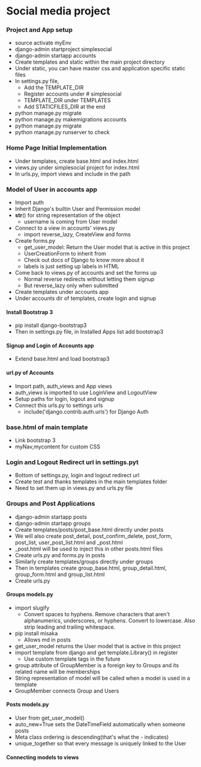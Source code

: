 # Social media project

### Project and App setup
* source activate myEnv
* django-admin startproject simplesocial
* django-admin startapp accounts
* Create templates and static within the main project directory
* Under static, you can have master css and application specific static files
* In settings.py file, 
    * Add the TEMPLATE_DIR
    * Register accounts under # simplesocial
    * TEMPLATE_DIR under TEMPLATES
    * Add STATICFILES_DIR at the end
* python manage.py migrate
* python manage.py makemigrations accounts
* python manage.py migrate
* python manage.py runserver to check 

### Home Page Initial Implementation
* Under templates, create base.html and index.html
* views.py under simplesocial project for index.html
* In urls.py, import views and include in the path

### Model of User in accounts app
* Import auth
* Inherit Django's builtin User and Permission model
* __str__() for string representation of the object 
    * username is coming from User model
* Connect to a view in accounts' views.py 
    * import reverse_lazy, CreateView and forms
* Create forms.py 
    * get_user_model: Return the User model that is active in this project
    * UserCreationForm to inherit from
    * Check out docs of Django to know more about it
    * labels is just setting up labels in HTML
* Come back to views.py of accounts and set the forms up
    * Normal reverse redirects without letting them signup
    * But reverse_lazy only when submitted
* Create templates under accounts app
* Under accounts dir of templates, create login and signup

#### Install Bootstrap 3
* pip install django-bootstrap3
* Then in settings.py file, in Installed Apps list add bootstrap3

#### Signup and Login of Accounts app
* Extend base.html and load bootstrap3

#### url.py of Accounts
* Import path, auth_views and App views
* auth_views is imported to use LoginView and LogoutView
* Setup paths for login, logout and signup
* Connect this urls.py to settings urls
    * include('django.contrib.auth.urls') for Django Auth

### base.html of main template
* Link bootstrap 3
* myNav,mycontent for custom CSS

### Login and Logout Redirect url in settings.pyt
* Bottom of settings.py, login and logout redirect url
* Create test and thanks templates in the main templates folder
* Need to set them up in views.py and urls.py file

### Groups and Post Applications
* django-admin startapp posts
* django-admin startapp groups
* Create templates/posts/post_base.html directly under posts
* We will also create post_detail, post_confirm_delete, post_form, post_list, user_post_list.html and _post.html
* _post.html will be used to inject this in other posts.html files
* Create urls.py and forms.py in posts
* Similarly create templates/groups directly under groups
* Then in templates create group_base.html, group_detail.html, group_form.html and group_list.html
* Create urls.py 

#### Groups models.py
* import slugify
    * Convert spaces to hyphens. Remove characters that aren't alphanumerics, underscores, or hyphens. Convert to lowercase. Also strip leading and trailing whitespace.
* pip install misaka
    * Allows md in posts
* get_user_model returns the User model that is active in this project
* import template from django and get template.Library() in register
    * Use custom template tags in the future
* group attribute of GroupMember is a foreign key to Groups and its related name will be memberships
* String representation of model will be called when a model is used in a template
* GroupMember connects Group and Users

#### Posts models.py
* User from get_user_model()
* auto_new=True sets the DateTimeField automatically when someone posts
* Meta class ordering is descending(that's what the - indicates)
* unique_together so that every message is uniquely linked to the User

#### Connecting models to views
